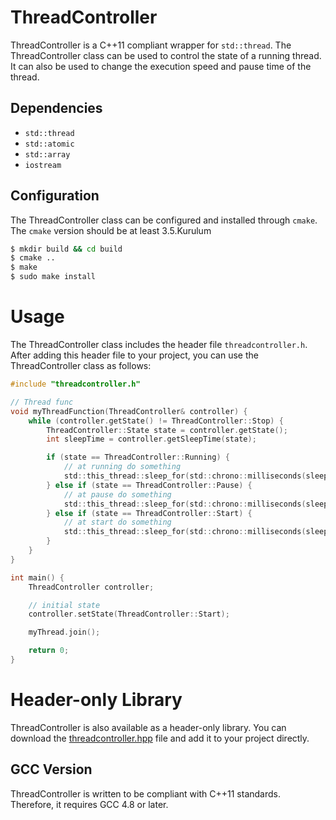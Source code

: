 # ThreadController

ThreadController is a C++11 compliant wrapper for `std::thread`. The ThreadController class can be used to control the state of a running thread. It can also be used to change the execution speed and pause time of the thread.

## Dependencies

* `std::thread`
* `std::atomic`
* `std::array`
* `iostream`

## Configuration

The ThreadController class can be configured and installed through `cmake`. The `cmake` version should be at least 3.5.Kurulum

```bash
$ mkdir build && cd build
$ cmake ..
$ make
$ sudo make install
```

# Usage

The ThreadController class includes the header file `threadcontroller.h`. After adding this header file to your project, you can use the ThreadController class as follows:

```c
#include "threadcontroller.h"

// Thread func
void myThreadFunction(ThreadController& controller) {
    while (controller.getState() != ThreadController::Stop) {
        ThreadController::State state = controller.getState();
        int sleepTime = controller.getSleepTime(state);

        if (state == ThreadController::Running) {
            // at running do something
            std::this_thread::sleep_for(std::chrono::milliseconds(sleepTime));
        } else if (state == ThreadController::Pause) {
            // at pause do something
            std::this_thread::sleep_for(std::chrono::milliseconds(sleepTime));
        } else if (state == ThreadController::Start) {
            // at start do something
            std::this_thread::sleep_for(std::chrono::milliseconds(sleepTime));
        }
    }
}

int main() {
    ThreadController controller;

    // initial state
    controller.setState(ThreadController::Start);

    myThread.join();

    return 0;
}

```

# Header-only Library

ThreadController is also available as a header-only library. You can download the [threadcontroller.hpp](https://github.com/smtyksl/thread-control/blob/master/headers/threadcontroller.hpp)  file and add it to your project directly.

## GCC Version

ThreadController is written to be compliant with C++11 standards. Therefore, it requires GCC 4.8 or later.
